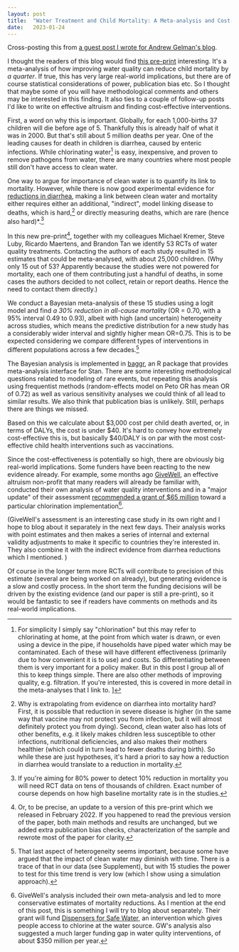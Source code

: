 ```yaml
---
layout: post
title:  "Water Treatment and Child Mortality: A Meta-analysis and Cost-effectiveness Analysis"
date:   2023-01-24
---
```

<script src="https://polyfill.io/v3/polyfill.min.js?features=es6"></script>
<script id="MathJax-script" async src="https://cdn.mathjax.org/mathjax/latest/MathJax.js?config=TeX-AMS-MML_HTMLorMML"></script>

Cross-posting this from [a guest post I wrote for Andrew Gelman's blog](https://statmodeling.stat.columbia.edu/2023/01/25/water-treatment-and-child-mortality-a-meta-analysis-and-cost-effectiveness-analysis/).

I thought the readers of this blog would find [this pre-print](https://bfi.uchicago.edu/working-paper/2022-26/) interesting. It's a meta-analysis of how improving water quality can reduce child mortality by _a quarter_. If true, this has very large real-world implications, but there are of course statistical considerations of power, publication bias etc. So I thought that maybe some of you will have methodological comments and others may be interested in this finding. It also ties to a couple of follow-up posts I'd like to write on effective altruism and finding cost-effective interventions.

First, a word on why this is important. Globally, for each 1,000-births 37 children will die before age of 5. Thankfully this is already half of what it was in 2000. But that's still about 5 million deaths per year. One of the leading causes for death in children is diarrhea, caused by enteric infections. While chlorinating water[^chlor] is easy, inexpensive, and proven to remove pathogens from water, there are many countries where most people still don't have access to clean water.

[^chlor]:For simplicity I simply say "chlorination" but this may refer to chlorinating at home, at the point from which water is drawn, or even using a device in the pipe, if households have piped water which may be contaminated. Each of these will have different effectiveness (primarily due to how convenient it is to use) and costs. So differentiating between them is very important for a policy maker. But in this post I group all of this to keep things simple. There are also other methods of improving quality, e.g. filtration. If you're interested, this is covered in more detail in the meta-analyses that I link to. ] 

One way to argue for importance of clean water is to quantify its link to mortality. 
However, while there is now good experimental evidence for [reductions in diarrhea](https://www.cochranelibrary.com/cdsr/doi/10.1002/14651858.CD004794.pub3/full), making a link between clean water and mortality either requires either an additional, "indirect", model linking disease to deaths, which is hard,[^morb] or directly measuring deaths, which are rare (hence also hard)*.[^power]

[^power]:If you're aiming for 80% power to detect 10% reduction in mortality you will need RCT data on tens of thousands of children. Exact number of course depends on how high baseline mortality rate is in the studies.

[^morb]:Why is extrapolating from evidence on diarrhea into mortality hard? First, it is possible that reduction in severe disease is higher (in the same way that vaccine may not protect you from infection, but it will almost definitely protect you from dying). Second, clean water also has lots of other benefits, e.g. it likely makes children less susceptible to other infections, nutritional deficiencies, and also makes their mothers healthier (which could in turn lead to fewer deaths during birth). So while these are just hypotheses, it's hard a priori to say how a reduction in diarrhea would translate to a reduction in mortality.

In this new pre-print[^paper], together with my colleagues Michael Kremer, Steve Luby, Ricardo Maertens, and Brandon Tan we identify 53 RCTs of water quality treatments. Contacting the authors of each study resulted in 15 estimates that could be meta-analysed, with about 25,000 children. (Why only 15 out of 53? Apparently because the studies were not powered for mortality, each one of them contributing just a handful of deaths, in some cases the authors decided to not collect, retain or report deaths. Hence the need to contact them directly.)

[^paper]:Or, to be precise, an update to a version of this pre-print which we released in February 2022. If you happened to read the previous version of the paper, both main methods and results are unchanged, but we added extra publication bias checks, characterization of the sample and rewrote most of the paper for clarity.

We conduct a Bayesian meta-analysis of these 15 studies using a logit model and find _a 30% reduction in all-cause mortality_ (OR = 0.70, with a 95% interval 0.49 to 0.93), albeit with high (and uncertain) heterogeneity across studies, which means the predictive distribution for a new study has a considerably wider interval and sightly higher mean OR=0.75. This is to be expected considering we compare different types of interventions in different populations across a few decades.[^time]

[^time]:That last aspect of heterogeneity seems important, because some have argued that the impact of clean water may diminish with time. There is a trace of that in our data (see Supplement), but with 15 studies the power to test for this time trend is very low (which I show using a simulation approach).

The Bayesian analysis is implemented in [baggr](https://github.com/wwiecek/baggr), an R package that provides meta-analysis interface for Stan. There are some interesting methodological questions related to modeling of rare events, but repeating this analysis using frequentist methods (random-effects model on Peto OR has mean OR of 0.72) as well as various sensitivity analyses we could think of all lead to similar results. We also think that publication bias is unlikely. Still, perhaps there are things we missed.

Based on this we calculate about $3,000 cost per child death averted, or, in terms of DALYs, the cost is under $40. It's hard to convey how extremely cost-effective this is, but basically $40/DALY is on par with the most cost-effective child health interventions such as vaccinations.

Since the cost-effectiveness is potentially so high, there are obviously big real-world implications. Some funders have been reacting to the new evidence already. For example, some months ago [GiveWell](https://www.givewell.org/), an effective altruism non-profit that many readers will already be familiar with, conducted their own analysis of water quality interventions and in a "major update" of their assessment [recommended a grant of $65 million](https://blog.givewell.org/2022/04/06/water-quality-overview/) toward a particular chlorination implementation[^gw]. 

[^gw]:GiveWell's analysis included their own meta-analysis and led to more conservative estimates of mortality reductions. As I mention at the end of this post, this is something I will try to blog about separately. Their grant will fund [Dispensers for Safe Water](https://www.givingwhatwecan.org/charities/dispensers-for-safe-water), an intervention which gives people access to chlorine at the water source. GW's analysis also suggested a much larger funding gap in water qulity interventions, of about $350 million per year.

(GiveWell's assessment is an interesting case study in its own right and I hope to  blog about it separately in the next few days. Their analysis works with point estimates and then makes a series of internal and external validity adjustments to make it specific to countries they're interested in. They also combine it with the indirect evidence from diarrhea reductions which I mentioned. )

Of course in the longer term more RCTs will contribute to precision of this estimate (several are being worked on already), but generating evidence is a slow and costly process. In the short term the funding decisions will be driven by the existing evidence (and our paper is still a pre-print), so it would be fantastic to see if readers have comments on methods and its real-world implications.


